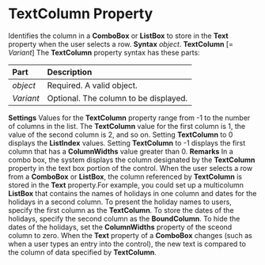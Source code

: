 
# TextColumn Property



Identifies the column in a  **ComboBox** or **ListBox** to store in the **Text** property when the user selects a row.
 **Syntax**
 _object_. **TextColumn** [= _Variant_]
The  **TextColumn** property syntax has these parts:


|**Part**|**Description**|
|:-----|:-----|
| _object_|Required. A valid object.|
| _Variant_|Optional. The column to be displayed.|
 **Settings**
Values for the  **TextColumn** property range from -1 to the number of columns in the list. The **TextColumn** value for the first column is 1, the value of the second column is 2, and so on. Setting **TextColumn** to 0 displays the **ListIndex** values. Setting **TextColumn** to -1 displays the first column that has a **ColumnWidths** value greater than 0.
 **Remarks**
In a combo box, the system displays the column designated by the  **TextColumn** property in the text box portion of the control.
When the user selects a row from a  **ComboBox** or **ListBox**, the column referenced by  **TextColumn** is stored in the **Text** property.For example, you could set up a multicolumn **ListBox** that contains the names of holidays in one column and dates for the holidays in a second column. To present the holiday names to users, specify the first column as the **TextColumn**. To store the dates of the holidays, specify the second column as the  **BoundColumn**. To hide the dates of the holidays, set the  **ColumnWidths** property of the sceond column to zero.
When the  **Text** property of a **ComboBox** changes (such as when a user types an entry into the control), the new text is compared to the column of data specified by **TextColumn**.
